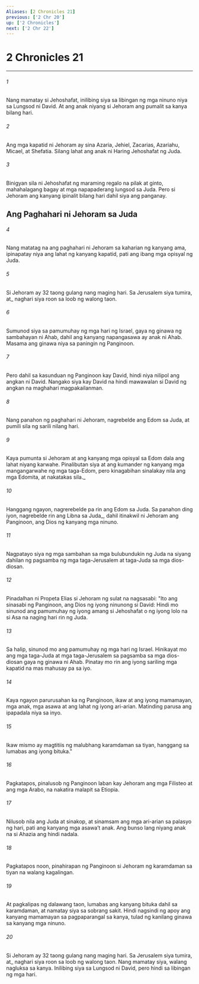 ```yaml
---
Aliases: [2 Chronicles 21]
previous: ['2 Chr 20']
up: ['2 Chronicles']
next: ['2 Chr 22']
---
```

# 2 Chronicles 21

***






















###### 1 










Nang mamatay si Jehoshafat, inilibing siya sa libingan ng mga ninuno niya sa Lungsod ni David. At ang anak niyang si Jehoram ang pumalit sa kanya bilang hari. 





















###### 2 










Ang mga kapatid ni Jehoram ay sina Azaria, Jehiel, Zacarias, Azariahu, Micael, at Shefatia. Silang lahat ang anak ni Haring Jehoshafat ng Juda. 





















###### 3 










Binigyan sila ni Jehoshafat ng maraming regalo na pilak at ginto, mahahalagang bagay at mga napapaderang lungsod sa Juda. Pero si Jehoram ang kanyang ipinalit bilang hari dahil siya ang panganay.

## Ang Paghahari ni Jehoram sa Juda 





















###### 4 










Nang matatag na ang paghahari ni Jehoram sa kaharian ng kanyang ama, ipinapatay niya ang lahat ng kanyang kapatid, pati ang ibang mga opisyal ng Juda. 





















###### 5 










Si Jehoram ay 32 taong gulang nang maging hari. Sa Jerusalem siya tumira, at_ naghari siya roon sa loob ng walong taon. 





















###### 6 










Sumunod siya sa pamumuhay ng mga hari ng Israel, gaya ng ginawa ng sambahayan ni Ahab, dahil ang kanyang napangasawa ay anak ni Ahab. Masama ang ginawa niya sa paningin ng Panginoon. 





















###### 7 










Pero dahil sa kasunduan ng Panginoon kay David, hindi niya nilipol ang angkan ni David. Nangako siya kay David na hindi mawawalan si David ng angkan na maghahari magpakailanman. 





















###### 8 










Nang panahon ng paghahari ni Jehoram, nagrebelde ang Edom sa Juda, at pumili sila ng sarili nilang hari. 





















###### 9 










Kaya pumunta si Jehoram at ang kanyang mga opisyal sa Edom dala ang lahat niyang karwahe. Pinalibutan siya at ang kumander ng kanyang mga mangangarwahe ng mga taga-Edom, pero kinagabihan sinalakay nila ang mga Edomita, at nakatakas sila._ 





















###### 10 










Hanggang ngayon, nagrerebelde pa rin ang Edom sa Juda. Sa panahon ding iyon, nagrebelde rin ang Libna sa Juda_, dahil itinakwil ni Jehoram ang Panginoon, ang Dios ng kanyang mga ninuno. 





















###### 11 










Nagpatayo siya ng mga sambahan sa mga bulubundukin ng Juda na siyang dahilan ng pagsamba ng mga taga-Jerusalem at taga-Juda sa mga dios-diosan. 





















###### 12 










Pinadalhan ni Propeta Elias si Jehoram ng sulat na nagsasabi: "Ito ang sinasabi ng Panginoon, ang Dios ng iyong ninunong si David: Hindi mo sinunod ang pamumuhay ng iyong amang si Jehoshafat o ng iyong lolo na si Asa na naging hari rin ng Juda. 





















###### 13 










Sa halip, sinunod mo ang pamumuhay ng mga hari ng Israel. Hinikayat mo ang mga taga-Juda at mga taga-Jerusalem sa pagsamba sa mga dios-diosan gaya ng ginawa ni Ahab. Pinatay mo rin ang iyong sariling mga kapatid na mas mahusay pa sa iyo. 





















###### 14 










Kaya ngayon parurusahan ka ng Panginoon, ikaw at ang iyong mamamayan, mga anak, mga asawa at ang lahat ng iyong ari-arian. Matinding parusa ang ipapadala niya sa inyo. 





















###### 15 










Ikaw mismo ay magtitiis ng malubhang karamdaman sa tiyan, hanggang sa lumabas ang iyong bituka." 





















###### 16 










Pagkatapos, pinalusob ng Panginoon laban kay Jehoram ang mga Filisteo at ang mga Arabo, na nakatira malapit sa Etiopia. 





















###### 17 










Nilusob nila ang Juda at sinakop, at sinamsam ang mga ari-arian sa palasyo ng hari, pati ang kanyang mga asawaʼt anak. Ang bunso lang niyang anak na si Ahazia ang hindi nadala. 





















###### 18 










Pagkatapos noon, pinahirapan ng Panginoon si Jehoram ng karamdaman sa tiyan na walang kagalingan. 





















###### 19 










At pagkalipas ng dalawang taon, lumabas ang kanyang bituka dahil sa karamdaman, at namatay siya sa sobrang sakit. Hindi nagsindi ng apoy ang kanyang mamamayan sa pagpaparangal sa kanya, tulad ng kanilang ginawa sa kanyang mga ninuno. 





















###### 20 










Si Jehoram ay 32 taong gulang nang maging hari. Sa Jerusalem siya tumira, at_ naghari siya roon sa loob ng walong taon. Nang mamatay siya, walang nagluksa sa kanya. Inilibing siya sa Lungsod ni David, pero hindi sa libingan ng mga hari.
